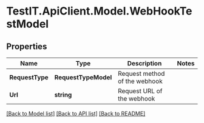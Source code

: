 # TestIT.ApiClient.Model.WebHookTestModel

## Properties

Name | Type | Description | Notes
------------ | ------------- | ------------- | -------------
**RequestType** | **RequestTypeModel** | Request method of the webhook | 
**Url** | **string** | Request URL of the webhook | 

[[Back to Model list]](../README.md#documentation-for-models) [[Back to API list]](../README.md#documentation-for-api-endpoints) [[Back to README]](../README.md)

